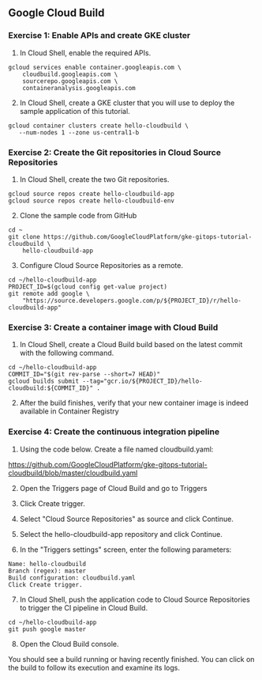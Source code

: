 ## Google Cloud Build

### Exercise 1: Enable APIs and create GKE cluster

1. In Cloud Shell, enable the required APIs.

```
gcloud services enable container.googleapis.com \
    cloudbuild.googleapis.com \
    sourcerepo.googleapis.com \
    containeranalysis.googleapis.com
 ```  

2. In Cloud Shell, create a GKE cluster that you will use to deploy the sample application of this tutorial.

 ``` 
 gcloud container clusters create hello-cloudbuild \
    --num-nodes 1 --zone us-central1-b
 ``` 
 
### Exercise 2: Create the Git repositories in Cloud Source Repositories

1. In Cloud Shell, create the two Git repositories.

```
gcloud source repos create hello-cloudbuild-app
gcloud source repos create hello-cloudbuild-env
````

2. Clone the sample code from GitHub

```
cd ~
git clone https://github.com/GoogleCloudPlatform/gke-gitops-tutorial-cloudbuild \
    hello-cloudbuild-app
```

3. Configure Cloud Source Repositories as a remote.

```
cd ~/hello-cloudbuild-app
PROJECT_ID=$(gcloud config get-value project)
git remote add google \
    "https://source.developers.google.com/p/${PROJECT_ID}/r/hello-cloudbuild-app"
```

### Exercise 3: Create a container image with Cloud Build

1. In Cloud Shell, create a Cloud Build build based on the latest commit with the following command.

```
cd ~/hello-cloudbuild-app
COMMIT_ID="$(git rev-parse --short=7 HEAD)"
gcloud builds submit --tag="gcr.io/${PROJECT_ID}/hello-cloudbuild:${COMMIT_ID}" .
```

2. After the build finishes, verify that your new container image is indeed available in Container Registry


### Exercise 4: Create the continuous integration pipeline

1. Using the code below. Create a file named cloudbuild.yaml:

https://github.com/GoogleCloudPlatform/gke-gitops-tutorial-cloudbuild/blob/master/cloudbuild.yaml

2. Open the Triggers page of Cloud Build and go to Triggers

3. Click Create trigger.

4. Select "Cloud Source Repositories" as source and click Continue.

5. Select the hello-cloudbuild-app repository and click Continue.

6. In the "Triggers settings" screen, enter the following parameters:

```
Name: hello-cloudbuild
Branch (regex): master
Build configuration: cloudbuild.yaml
Click Create trigger.
```
7. In Cloud Shell, push the application code to Cloud Source Repositories to trigger the CI pipeline in Cloud Build.

```
cd ~/hello-cloudbuild-app
git push google master
```

8. Open the Cloud Build console.

You should see a build running or having recently finished. You can click on the build to follow its execution and examine its logs.


